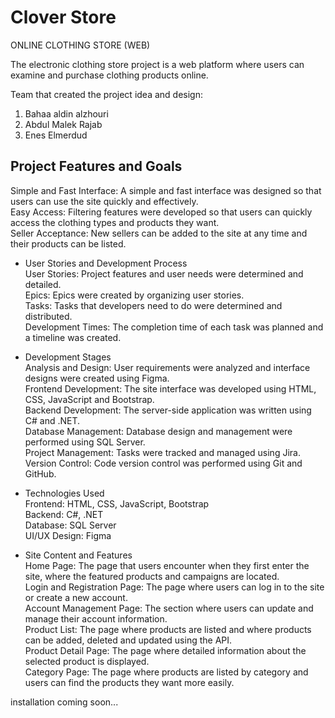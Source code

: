 # Clover Store
ONLINE CLOTHING STORE (WEB)

The electronic clothing store project is a web platform where users can examine and purchase clothing products online.  

Team that created the project idea and design:
1. Bahaa aldin alzhouri  
2. Abdul Malek Rajab  
3. Enes Elmerdud  

## Project Features and Goals

Simple and Fast Interface: A simple and fast interface was designed so that users can use the site quickly and effectively.  
Easy Access: Filtering features were developed so that users can quickly access the clothing types and products they want.  
Seller Acceptance: New sellers can be added to the site at any time and their products can be listed.

- User Stories and Development Process  
User Stories: Project features and user needs were determined and detailed.  
Epics: Epics were created by organizing user stories.  
Tasks: Tasks that developers need to do were determined and distributed.  
Development Times: The completion time of each task was planned and a timeline was created.  

- Development Stages  
Analysis and Design: User requirements were analyzed and interface designs were created using Figma.  
Frontend Development: The site interface was developed using HTML, CSS, JavaScript and Bootstrap.  
Backend Development: The server-side application was written using C# and .NET.  
Database Management: Database design and management were performed using SQL Server.  
Project Management: Tasks were tracked and managed using Jira.  
Version Control: Code version control was performed using Git and GitHub.  
- Technologies Used  
Frontend: HTML, CSS, JavaScript, Bootstrap  
Backend: C#, .NET  
Database: SQL Server  
UI/UX Design: Figma  
- Site Content and Features  
Home Page: The page that users encounter when they first enter the site, where the featured products and campaigns are located.  
Login and Registration Page: The page where users can log in to the site or create a new account.  
Account Management Page: The section where users can update and manage their account information.  
Product List: The page where products are listed and where products can be added, deleted and updated using the API.  
Product Detail Page: The page where detailed information about the selected product is displayed.  
Category Page: The page where products are listed by category and users can find the products they want more easily.



installation 
coming soon...
